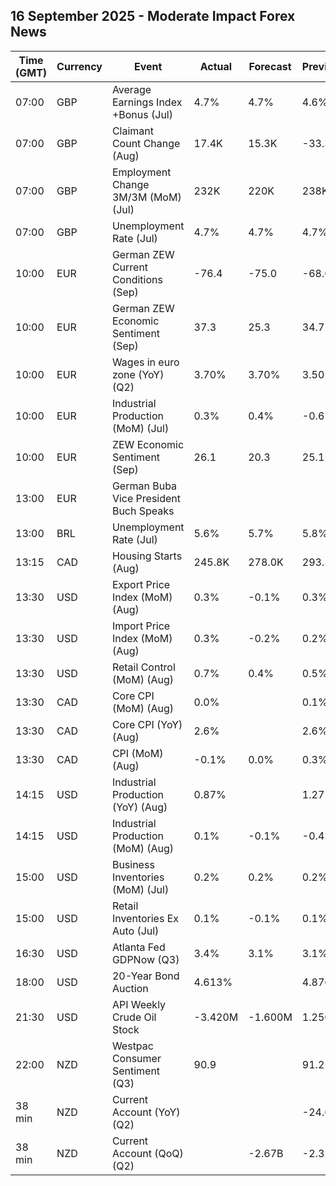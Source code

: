 ## 16 September 2025 - Moderate Impact Forex News

| Time (GMT) | Currency | Event | Actual | Forecast | Previous |
|------|----------|-------|--------|----------|----------|
| 07:00 | GBP | Average Earnings Index +Bonus (Jul) | 4.7% | 4.7% | 4.6% |
| 07:00 | GBP | Claimant Count Change (Aug) | 17.4K | 15.3K | -33.3K |
| 07:00 | GBP | Employment Change 3M/3M (MoM) (Jul) | 232K | 220K | 238K |
| 07:00 | GBP | Unemployment Rate (Jul) | 4.7% | 4.7% | 4.7% |
| 10:00 | EUR | German ZEW Current Conditions (Sep) | -76.4 | -75.0 | -68.6 |
| 10:00 | EUR | German ZEW Economic Sentiment (Sep) | 37.3 | 25.3 | 34.7 |
| 10:00 | EUR | Wages in euro zone (YoY) (Q2) | 3.70% | 3.70% | 3.50% |
| 10:00 | EUR | Industrial Production (MoM) (Jul) | 0.3% | 0.4% | -0.6% |
| 10:00 | EUR | ZEW Economic Sentiment (Sep) | 26.1 | 20.3 | 25.1 |
| 13:00 | EUR | German Buba Vice President Buch Speaks |  |  |  |
| 13:00 | BRL | Unemployment Rate (Jul) | 5.6% | 5.7% | 5.8% |
| 13:15 | CAD | Housing Starts (Aug) | 245.8K | 278.0K | 293.5K |
| 13:30 | USD | Export Price Index (MoM) (Aug) | 0.3% | -0.1% | 0.3% |
| 13:30 | USD | Import Price Index (MoM) (Aug) | 0.3% | -0.2% | 0.2% |
| 13:30 | USD | Retail Control (MoM) (Aug) | 0.7% | 0.4% | 0.5% |
| 13:30 | CAD | Core CPI (MoM) (Aug) | 0.0% |  | 0.1% |
| 13:30 | CAD | Core CPI (YoY) (Aug) | 2.6% |  | 2.6% |
| 13:30 | CAD | CPI (MoM) (Aug) | -0.1% | 0.0% | 0.3% |
| 14:15 | USD | Industrial Production (YoY) (Aug) | 0.87% |  | 1.27% |
| 14:15 | USD | Industrial Production (MoM) (Aug) | 0.1% | -0.1% | -0.4% |
| 15:00 | USD | Business Inventories (MoM) (Jul) | 0.2% | 0.2% | 0.2% |
| 15:00 | USD | Retail Inventories Ex Auto (Jul) | 0.1% | -0.1% | 0.1% |
| 16:30 | USD | Atlanta Fed GDPNow (Q3) | 3.4% | 3.1% | 3.1% |
| 18:00 | USD | 20-Year Bond Auction | 4.613% |  | 4.876% |
| 21:30 | USD | API Weekly Crude Oil Stock | -3.420M | -1.600M | 1.250M |
| 22:00 | NZD | Westpac Consumer Sentiment (Q3) | 90.9 |  | 91.2 |
| 38 min | NZD | Current Account (YoY) (Q2) |  |  | -24.66B |
| 38 min | NZD | Current Account (QoQ) (Q2) |  | -2.67B | -2.32B |
